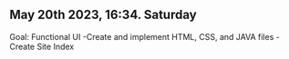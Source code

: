 ## May 20th 2023, 16:34. Saturday
Goal:
Functional UI
-Create and implement HTML, CSS, and JAVA files
-Create Site Index
